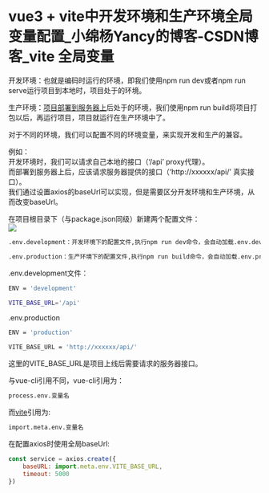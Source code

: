 # vue3 + vite中开发环境和生产环境全局变量配置_小绵杨Yancy的博客-CSDN博客_vite 全局变量
开发环境：也就是编码时运行的环境，即我们使用npm run dev或者npm run serve运行项目到本地时，项目处于的环境。

生产环境：[项目部署到服务器上](https://so.csdn.net/so/search?q=%E9%A1%B9%E7%9B%AE%E9%83%A8%E7%BD%B2%E5%88%B0%E6%9C%8D%E5%8A%A1%E5%99%A8%E4%B8%8A&spm=1001.2101.3001.7020)后处于的环境，我们使用npm run build将项目打包以后，再运行项目，项目就运行在生产环境中了。

对于不同的环境，我们可以配置不同的环境变量，来实现开发和生产的兼容。

例如：  
开发环境时，我们可以请求自己本地的接口（‘/api’ proxy代理）。  
而部署到服务器上后，应该请求服务器提供的接口（‘http://xxxxxx/api/’ 真实接口）。  
我们通过设置axios的baseUrl可以实现，但是需要区分开发环境和生产环境，从而改变baseUrl。

在项目根目录下（与package.json同级）新建两个配置文件：  
![](https://img-blog.csdnimg.cn/c3cf05e2b3d14f8ba83149c94a4fc5b1.png)

```bash
.env.development：开发环境下的配置文件,执行npm run dev命令，会自动加载.env.development文件.

.env.production：生产环境下的配置文件,执行npm run build命令，会自动加载.env.production文件


```

.env.development文件：

```bash
ENV = 'development'

VITE_BASE_URL='/api'


```

.env.production

```bash
ENV = 'production'

VITE_BASE_URL = 'http://xxxxxx/api/'


```

这里的VITE\_BASE\_URL是项目上线后需要请求的服务器接口。

与vue-cli引用不同，vue-cli引用为：

```bash
process.env.变量名

```

而[vite](https://so.csdn.net/so/search?q=vite&spm=1001.2101.3001.7020)引用为:

```bash
import.meta.env.变量名

```

在配置axios时使用全局baseUrl:

```javascript
const service = axios.create({
    baseURL: import.meta.env.VITE_BASE_URL,
    timeout: 5000
})

```